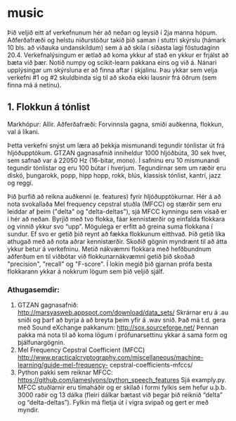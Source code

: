 # music
Þið veljið eitt af verkefnunum hér að neðan og leysið í 2ja manna hópum. Aðferðafræði og helstu niðurstöður takið þið saman í stuttri skýrslu (hámark 10 bls. að viðauka undanskildum) sem á að skila í síðasta lagi föstudaginn 20.4. Verkefnalýsingum er ætlað að koma ykkur af stað en ykkur er frjálst að bæta við þær. Notið numpy og scikit-learn pakkana eins og við á. Nánari upplýsingar um skýrsluna er að finna aftar í skjalinu. Þau ykkar sem velja verkefni #1 og #2 skuldbinda sig til að skoða ekki lausnir frá öðrum (sem finna má á netinu).

## 1. Flokkun á tónlist
Markhópur: Allir.
Aðferðafræði: Forvinnsla gagna, smíði auðkenna, flokkun, val á líkani.

Þetta verkefni snýst um læra að þekkja mismunandi tegundir tónlistar út frá hljóðupptökum. GTZAN gagnasafnið inniheldur 1000 hljóðbúta, 30 sek hver, sem safnað var á 22050 Hz (16-bitar, mono). Í safninu eru 10 mismunandi tegundir tónlistar og eru 100 bútar í hverjum. Tegundirnar sem um ræðir eru diskó, þungarokk, popp, hipp hopp, rokk, blús, klassísk tónlist, kantrí, jazz og reggí.

Þið þurfið að reikna auðkenni (e. features) fyrir hljóðupptökurnar. Hér á að nota svokallaða Mel frequency cepstral stuðla (MFCC) og stærðir sem eru leiddar af þeim ("delta" og "delta-deltas"), sjá MFCC kynningu sem vísað er í hér að neðan. Byrjið með tvo flokka, fáar kennistærðir og einfalda flokkara og vinnið ykkur svo “upp”. Mögulega er erfitt að greina suma flokkana í sundur. Ef svo er getið þið reynt að fækka flokkunum eitthvað. Þið getið líka athugað með að nota aðrar kennistærðir. Skoðið gögnin myndrænt til að átta ykkur betur á verkefninu. Metið nákvæmni flokkara með hefðbundnum aðferðum en til viðbótar við flokkunarnákvæmni getið þið skoðað "precision", "recall" og "F-score". Í lokin megið þið gjarnan prófa besta flokkarann ykkar á nokkrum lögum sem þið veljið sjálf.


### Athugasemdir:

1. GTZAN gagnasafnið: http://marsyasweb.appspot.com/download/data_sets/
Skrárnar eru á .au sniði og þarf að byrja á að breyta þeim yfir á .wav snið. Það má t.d. gera með Sound eXchange pakkanum: http://sox.sourceforge.net/
Þennan pakka má nota til að koma lögum í prófunarsettinu ykkar á sama form og þjálfunargögnin.
2. Mel Frequency Cepstral Coefficient (MFCC)
http://www.practicalcryptography.com/miscellaneous/machine-learning/guide-mel-frequency- cepstral-coefficients-mfccs/
3. Python pakki sem reiknar MFCC: https://github.com/jameslyons/python_speech_features
Sjá examply.py. MFCC stuðlarnir eru tímaháðir og er skilað í formi fylkis sem hefur u.þ.b. 3000 raðir og 13 dálka (fleiri dálkar bætast við þegar þið reiknið “delta” og “delta-deltas”). Fylkin má fletja út í vigra svipað og gert er með myndir.
